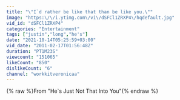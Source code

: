 ```yaml
---
title: "\"I`d rather be like that than be like you.\""
image: "https:\/\/i.ytimg.com\/vi\/dSFCl1ZRXP4\/hqdefault.jpg"
vid_id: "dSFCl1ZRXP4"
categories: "Entertainment"
tags: ["justin","long","he's"]
date: "2021-10-14T05:25:59+03:00"
vid_date: "2011-02-17T01:56:48Z"
duration: "PT1M23S"
viewcount: "151065"
likeCount: "850"
dislikeCount: "6"
channel: "workkitveronicaa"
---
```

{% raw %}From &quot;He`s Just Not That Into You&quot;{% endraw %}
